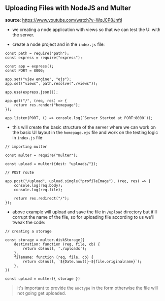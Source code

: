 ## Uploading Files with NodeJS and Multer

**source**: https://www.youtube.com/watch?v=WqJ0P8JnftI

- we creating a node application with views so that we can test the UI with the
  server.

- create a node project and in the `index.js` file:

```
const path = require("path");
const express = require("express");

const app = express();
const PORT = 8000;

app.set("view engine", "ejs");
app.set("views", path.resolve("./views"));

app.use(express.json());

app.get("/", (req, res) => {
    return res.render("homepage");
});

app.listen(PORT, () => console.log(`Server Started at PORT:8000`));
```

- this will create the basic structure of the server where we can work on the
  basic UI layout in the `homepage.ejs` file and work on the testing logic in
  `index.js` file

```
// importing multer

const multer = require("multer");

const upload = multer({dest: "uploads/"});

// POST route

app.post("/upload", upload.single("profileImage"), (req, res) => {
    console.log(req.body);
    console.log(req.file);

    return res.redirect("/");
});
```

- above example will upload and save the file in `/upload` directory but it'll
  corrupt the name of the file, so for uploading file according to us we'll tweak
  the code:

```
// creating a storage

const storage = multer.diskStorage({
    destination: function (req, file, cb) {
        return cb(null, './uploads');
    },
    filename: function (req, file, cb) {
        return cb(null, `${Date.now()}-${file.originalname}`);
    },
})

const upload = multer({ storage })
```

> it's important to provide the `enctype` in the form otherwise the file will not going get uploaded.
